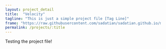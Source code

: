 ```yaml
---
layout: project_detail
title:  "Velocity"
tagline: "This is just a simple project file [Tag Line]"
frame: "https://raw.githubusercontent.com/sadatian/sadatian.github.io/main/projects/sampleproject.html"
permalink: /projects/:title
---
```


Testing the project file!

